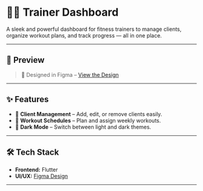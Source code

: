 # 🏋️‍♂️ Trainer Dashboard

A sleek and powerful dashboard for fitness trainers to manage clients, organize workout plans, and track progress — all in one place.

---

## 📸 Preview

> 🎨 Designed in Figma – [View the Design](https://www.figma.com/design/K14dnIa4tC03U7smQDqjVj/trainer-dashboard?m=auto&t=KueezgKejr0V2B4Q-1)

---

## ✨ Features

- 👤 **Client Management** – Add, edit, or remove clients easily.
- 📅 **Workout Schedules** – Plan and assign weekly workouts.
- 🌙 **Dark Mode** – Switch between light and dark themes.

---

## 🛠 Tech Stack

- **Frontend:** Flutter
- **UI/UX:** [Figma Design](https://www.figma.com/design/K14dnIa4tC03U7smQDqjVj/trainer-dashboard?m=auto&t=KueezgKejr0V2B4Q-1)

---
